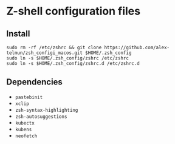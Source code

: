 Z-shell configuration files
===========================

Install
-------

    sudo rm -rf /etc/zshrc && git clone https://github.com/alex-telmun/zsh_configi_macos.git $HOME/.zsh_config
    sudo ln -s $HOME/.zsh_config/zshrc /etc/zshrc
    sudo ln -s $HOME/.zsh_config/zshrc.d /etc/zshrc.d

Dependencies
------------

* `pastebinit`
* `xclip`
* `zsh-syntax-highlighting`
* `zsh-autosuggestions`
* `kubectx`
* `kubens`
* `neofetch`

